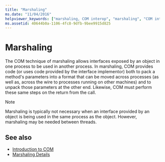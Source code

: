 ```yaml
---
title: "Marshaling"
ms.date: "11/04/2016"
helpviewer_keywords: ["marshaling, COM interop", "marshaling", "COM interfaces, marshaling"]
ms.assetid: 40644b0a-1106-4fc8-9dfb-9bee9915d825
---
```

# Marshaling

The COM technique of marshaling allows interfaces exposed by an object in one process to be used in another process. In marshaling, COM provides code (or uses code provided by the interface implementor) both to pack a method's parameters into a format that can be moved across processes (as well as, across the wire to processes running on other machines) and to unpack those parameters at the other end. Likewise, COM must perform these same steps on the return from the call.

> [!NOTE]
>  Marshaling is typically not necessary when an interface provided by an object is being used in the same process as the object. However, marshaling may be needed between threads.

## See also

- [Introduction to COM](../atl/introduction-to-com.md)
- [Marshaling Details](/windows/desktop/com/marshaling-details)
